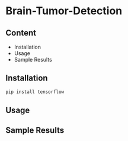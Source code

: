 # Brain-Tumor-Detection

## Content
   - Installation
   - Usage
   - Sample Results
## Installation
   ``` bash
   pip install tensorflow
   ```
## Usage
## Sample Results
